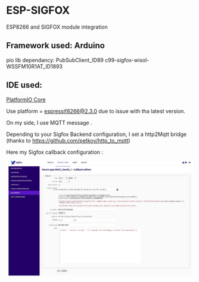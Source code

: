 # ESP-SIGFOX
ESP8266 and SIGFOX module integration

## Framework used: Arduino

pio lib dependancy: PubSubClient_ID89 c99-sigfox-wisol-WSSFM10R1AT_ID1893

## IDE used:
[PlatformIO Core](https://docs.platformio.org/en/latest/quickstart.html)

Use platform = espressif8266@2.3.0 due to issue with tha latest version.

On my side, I use MQTT message .

Depending to your Sigfox Backend configuration, I set a http2Mqtt bridge (thanks to https://github.com/petkov/http_to_mqtt)

Here my Sigfox callback configuration :

![Alt text](./sigfox.jpg)
